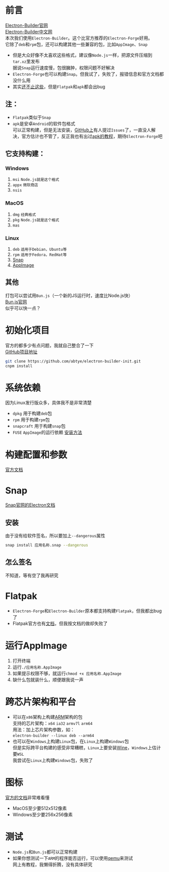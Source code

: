 # 前言
[Electron-Builder官网](https://electron.build)  
[Electron-Builder中文网]()  
本次我们使用`Electron-Builder`。这个比官方推荐的`Electron-Forge`好用。  
它除了`deb`和`rpm`包，还可以构建其他一些兼容的包，比如`AppImage`、`Snap`
- 但是大众好像不太喜欢这些格式，建议像`Node.js`一样，把源文件压缩到`tar.xz`里发布  
据说`Snap`运行速度慢，包很臃肿，权限问题不好解决
- `Electron-Forge`也可以构建`Snap`。但我试了，失败了，报错信息和官方文档都没什么用
- 其实[还不止这些](https://www.electron.build/configuration/linux)，但是`Flatpak`和`apk`都会出bug  

## 注：  
- `Flatpak`类似于`Snap`  
- `apk`是安卓`Android`的软件包格式  
可以正常构建，但是无法安装，[GitHub上](https://github.com/electron-userland/electron-builder/issues?q=apk)有人提过`Issues`了，一直没人解决，官方估计也不管了，反正我也有出过[apk的教程](https://www.bilibili.com/video/BV1x84y1n7b5)，期待`Electron-Forge`吧

## 它支持构建：

### Windows  
1. `msi` `Node.js就是这个格式`
2. `appx` `微软商店`
3. `nsis`

### MacOS
1. `dmg` `经典格式`
2. `pkg` `Node.js就是这个格式`
3. `mas`

### Linux
1. `deb` `适用于Debian，Ubuntu等`
2. `rpm` `适用于Fedora，RedHat等`
3. [Snap](https://snapcraft.io/)
4. [AppImage](https://appimage.org/)

## 其他
打包可以尝试用`Bun.js`（一个新的JS运行时，速度比Node.js快）  
[Bun.js官网](https://bun.sh/)  
似乎可以快一点？

# 初始化项目
官方的都多少有点问题，我就自己整合了一下  
[GitHub项目地址](https://github.com/abtye/electron-builder-init)
```sh
git clone https://github.com/abtye/electron-builder-init.git
cnpm install
```

# 系统依赖
因为Linux发行版众多，具体我不是非常清楚  
- `dpkg` 用于构建`deb`包
- `rpm` 用于构建`rpm`包
- `snapcraft` 用于构建`snap`包
- `FUSE` `AppImage`的运行依赖
[安装方法](https://github.com/AppImage/AppImageKit/wiki/FUSE)

# 构建配置和参数
[官方文档](https://www.electron.build/cli)

# Snap
[Snap官网的Electron文档](https://snapcraft.io/docs/electron-apps)
## 安装
由于没有给软件签名，所以要加上`--dangerous`属性
```sh
snap install 应用名称.snap --dangerous
```
## 怎么签名
不知道，等有空了我再研究

# Flatpak
- `Electron-Forge`和`Electron-Builder`原本都支持构建`Flatpak`，但我都出bug了
- Flatpak官方也有[文档](https://docs.flatpak.org/en/latest/electron.html)，但我按文档的做却失败了

# 运行AppImage
1. 打开终端  
2. 运行`./应用名称.AppImage`
3. 如果提示权限不够，就运行`chmod +x 应用名称.AppImage`
4. 缺什么包就装什么，顺便跟我说一声

# 跨芯片架构和平台
- 可以在`x86`架构上构建[ARM](https://www.arm.com/)架构的包  
支持的芯片架构：`x64` `ia32` `armv7l` `arm64`  
用法：加上芯片架构参数，如：  
`electron-builder --linux deb --arm64`
- 也可以在`Windows`上构建`Linux`包，在`Linux`上构建`Windows`包  
但是实际跨平台构建的感受非常糟糕，`Linux`上要安装[Wine](https://www.winehq.org/)，`Windows`上估计要`WSL`  
我尝试在`Linux`上构建`Windows`包，失败了

# 图标
[官方的文档](https://www.electron.build/icons)非常难看懂
- MacOS至少要512x512像素
- Windows至少要256x256像素

# 测试
- `Node.js`和`Bun.js`都可以正常构建
- 如果你想测试一下`ARM`的程序能否运行，可以使用[qemu](https://qemu.org)来测试  
网上有教程，我懒得折腾，没有具体研究
